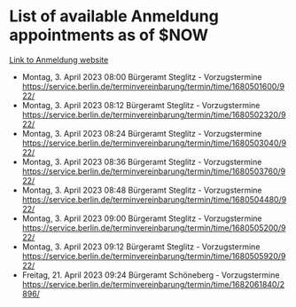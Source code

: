 # List of available Anmeldung appointments as of $NOW
[Link to Anmeldung website](https://service.berlin.de/terminvereinbarung/termin/tag.php?termin=1&anliegen[]=120686&dienstleisterlist=122210,122217,327316,122219,327312,122227,327314,122231,327346,122243,327348,122254,122252,329742,122260,329745,122262,329748,122271,327278,122273,327274,122277,327276,330436,122280,327294,122282,327290,122284,327292,122291,327270,122285,327266,122286,327264,122296,327268,150230,329760,122297,327286,122294,327284,122312,329763,122314,329775,122304,327330,122311,327334,122309,327332,317869,122281,327352,122279,329772,122283,122276,327324,122274,327326,122267,329766,122246,327318,122251,327320,122257,327322,122208,327298,122226,327300&herkunft=http%3A%2F%2Fservice.berlin.de%2Fdienstleistung%2F120686%2F)
- Montag, 3. April 2023 08:00 Bürgeramt Steglitz - Vorzugstermine https://service.berlin.de/terminvereinbarung/termin/time/1680501600/922/
- Montag, 3. April 2023 08:12 Bürgeramt Steglitz - Vorzugstermine https://service.berlin.de/terminvereinbarung/termin/time/1680502320/922/
- Montag, 3. April 2023 08:24 Bürgeramt Steglitz - Vorzugstermine https://service.berlin.de/terminvereinbarung/termin/time/1680503040/922/
- Montag, 3. April 2023 08:36 Bürgeramt Steglitz - Vorzugstermine https://service.berlin.de/terminvereinbarung/termin/time/1680503760/922/
- Montag, 3. April 2023 08:48 Bürgeramt Steglitz - Vorzugstermine https://service.berlin.de/terminvereinbarung/termin/time/1680504480/922/
- Montag, 3. April 2023 09:00 Bürgeramt Steglitz - Vorzugstermine https://service.berlin.de/terminvereinbarung/termin/time/1680505200/922/
- Montag, 3. April 2023 09:12 Bürgeramt Steglitz - Vorzugstermine https://service.berlin.de/terminvereinbarung/termin/time/1680505920/922/
- Freitag, 21. April 2023 09:24 Bürgeramt Schöneberg - Vorzugstermine https://service.berlin.de/terminvereinbarung/termin/time/1682061840/2896/
